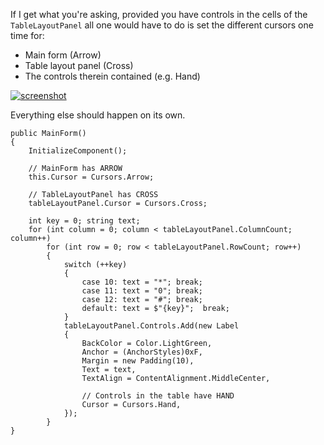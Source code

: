 If I get what you're asking, provided you have controls in the cells of the `TableLayoutPanel` all one would have to do is set the different cursors one time for:

- Main form (Arrow)
- Table layout panel (Cross)
- The controls therein contained (e.g. Hand)

[![screenshot][1]][1]

Everything else should happen on its own.
 
    public MainForm()
    {
        InitializeComponent();

        // MainForm has ARROW
        this.Cursor = Cursors.Arrow;

        // TableLayoutPanel has CROSS
        tableLayoutPanel.Cursor = Cursors.Cross;

        int key = 0; string text;
        for (int column = 0; column < tableLayoutPanel.ColumnCount; column++)
            for (int row = 0; row < tableLayoutPanel.RowCount; row++)
            {
                switch (++key)
                {
                    case 10: text = "*"; break;
                    case 11: text = "0"; break;
                    case 12: text = "#"; break;
                    default: text = $"{key}";  break;
                }
                tableLayoutPanel.Controls.Add(new Label
                {
                    BackColor = Color.LightGreen,
                    Anchor = (AnchorStyles)0xF,
                    Margin = new Padding(10),  
                    Text = text,
                    TextAlign = ContentAlignment.MiddleCenter,

                    // Controls in the table have HAND
                    Cursor = Cursors.Hand,
                });
            }
    }


  [1]: https://i.stack.imgur.com/1syA7.png